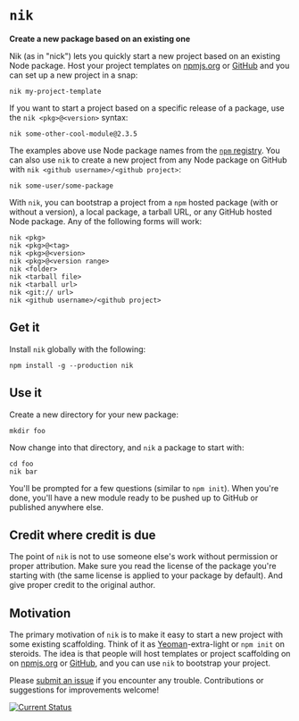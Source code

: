 # `nik`
**Create a new package based on an existing one**

Nik (as in "nick") lets you quickly start a new project based on an existing Node package.  Host your project templates on [npmjs.org](http://npmjs.org/) or [GitHub](https://github.com/) and you can set up a new project in a snap:

    nik my-project-template

If you want to start a project based on a specific release of a package, use the `nik <pkg>@<version>` syntax:

    nik some-other-cool-module@2.3.5

The examples above use Node package names from the [`npm` registry](http://npmjs.org/).  You can also use `nik` to create a new project from any Node package on GitHub with `nik <github username>/<github project>`:

    nik some-user/some-package

With `nik`, you can bootstrap a project from a `npm` hosted package (with or without a version), a local package, a tarball URL, or any GitHub hosted Node package.  Any of the following forms will work:

    nik <pkg>
    nik <pkg>@<tag>
    nik <pkg>@<version>
    nik <pkg>@<version range>
    nik <folder>
    nik <tarball file>
    nik <tarball url>
    nik <git:// url>
    nik <github username>/<github project>

## Get it

Install `nik` globally with the following:

    npm install -g --production nik

## Use it

Create a new directory for your new package:

    mkdir foo

Now change into that directory, and `nik` a package to start with:

    cd foo
    nik bar

You'll be prompted for a few questions (similar to `npm init`).  When you're done, you'll have a new module ready to be pushed up to GitHub or published anywhere else.

## Credit where credit is due

The point of `nik` is not to use someone else's work without permission or proper attribution.  Make sure you read the license of the package you're starting with (the same license is applied to your package by default).  And give proper credit to the original author.

## Motivation

The primary motivation of `nik` is to make it easy to start a new project with some existing scaffolding.  Think of it as [Yeoman](http://yeoman.io/)-extra-light or `npm init` on steroids.  The idea is that people will host templates or project scaffolding on on [npmjs.org](http://npmjs.org/) or [GitHub](https://github.com/), and you can use `nik` to bootstrap your project.

Please [submit an issue](https://github.com/tschaub/nik/issues) if you encounter any trouble.  Contributions or suggestions for improvements welcome!

[![Current Status](https://secure.travis-ci.org/tschaub/nik.png?branch=master)](https://travis-ci.org/tschaub/nik)
